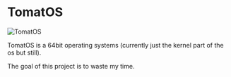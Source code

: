 # TomatOS

![TomatOS](https://github.com/TomatOrg/TomatOS/workflows/TomatOS/badge.svg?branch=master)

TomatOS is a 64bit operating systems (currently just the kernel part of the os but still).

The goal of this project is to waste my time.

